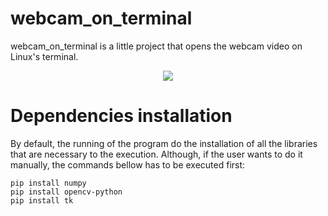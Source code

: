 # webcam_on_terminal
webcam_on_terminal is a little project that opens the webcam video on Linux's terminal. 

<p align="center">
  <img src="https://raw.githubusercontent.com/mathemaia/webcam_on_terminal/blob/main/data/demonstracao.mp4">
</p>

# Dependencies installation
By default, the running of the program do the installation of all the libraries that are necessary to the execution. Although, if the user wants to do it manually, the commands bellow has to be executed first:

```
pip install numpy
pip install opencv-python
pip install tk
```
